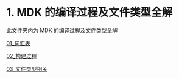 # 1. MDK 的编译过程及文件类型全解
此文件夹内为 MDK 的编译过程及文件类型全解

[01_词汇表](01_Vocabulary.md)

[02_构建过程](02_BuildProcessExplained.md)

[03_文件类型相关](03_FileType.md)
